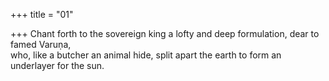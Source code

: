 +++
title = "01"

+++
Chant forth to the sovereign king a lofty and deep formulation, dear to  famed Varuṇa,  
who, like a butcher an animal hide, split apart the earth to form an  
underlayer for the sun.  